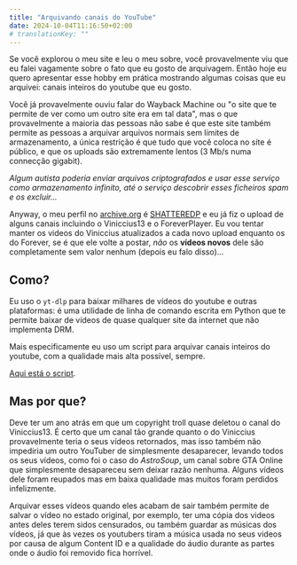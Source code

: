 ```yaml
---
title: "Arquivando canais do YouTube"
date: 2024-10-04T11:16:50+02:00
# translationKey: ""
---
```


Se você explorou o meu site e leu o meu sobre, você provavelmente viu que eu falei vagamente sobre o fato que eu gosto de arquivagem. Então hoje eu quero apresentar esse hobby em prática mostrando algumas coisas que eu arquivei: canais inteiros do youtube que eu gosto.

Você já provavelmente ouviu falar do Wayback Machine ou "o site que te permite de ver como um outro site era em tal data", mas o que provavelmente a maioria das pessoas não sabe é que este site também permite as pessoas a arquivar arquivos normais sem limites de armazenamento, a única restrição é que tudo que você coloca no site é público, e que os uploads são extremamente lentos (3 Mb/s numa connecção gigabit).

*Algum autista poderia enviar arquivos criptografados e usar esse serviço como armazenamento infinito, até o serviço descobrir esses ficheiros spam e os excluir...*

Anyway, o meu perfil no [archive.org](https://archive.org) é [SHATTEREDP](https://archive.org/details/@shatteredp) e eu já fiz o upload de alguns canais incluindo o Viniccius13 e o ForeverPlayer. Eu vou tentar manter os videos do Viniccius atualizados a cada novo upload enquanto os do Forever, se é que ele volte a postar, *não* os **vídeos novos** dele são completamente sem valor nenhum (depois eu falo disso)...

## Como?

Eu uso o `yt-dlp` para baixar milhares de vídeos do youtube e outras plataformas: é uma utilidade de linha de comando escrita em Python que te permite baixar de vídeos de quase qualquer site da internet que não implementa DRM.

Mais especificamente eu uso um script para arquivar canais inteiros do youtube, com a qualidade mais alta possível, sempre.

[Aqui está o script](https://github.com/TheFrenchGhosty/TheFrenchGhostys-Ultimate-YouTube-DL-Scripts-Collection/tree/master/scripts/Archivist%20Scripts/Archivist%20Scripts%20(No%20Comments)/Channels).

## Mas por que?

Deve ter um ano atrás em que um copyright troll quase deletou o canal do Viniccius13. É certo que um canal tão grande quanto o do Viniccius provavelmente teria o seus vídeos retornados, mas isso também não impediria um outro YouTuber de simplesmente desaparecer, levando todos os seus vídeos, como foi o caso do *AstroSoup*, um canal sobre GTA Online que simplesmente desapareceu sem deixar razão nenhuma. Alguns vídeos dele foram reupados mas em baixa qualidade mas muitos foram perdidos infelizmente.

Arquivar esses vídeos quando eles acabam de sair também permite de salvar o vídeo no estado original, por exemplo, ter uma cópia dos videos antes deles terem sidos censurados, ou também guardar as músicas dos vídeos, já que às vezes os youtubers tiram a música usada no seus videos por causa de algum Content ID e a qualidade do áudio durante as partes onde o áudio foi removido fica horrível.

